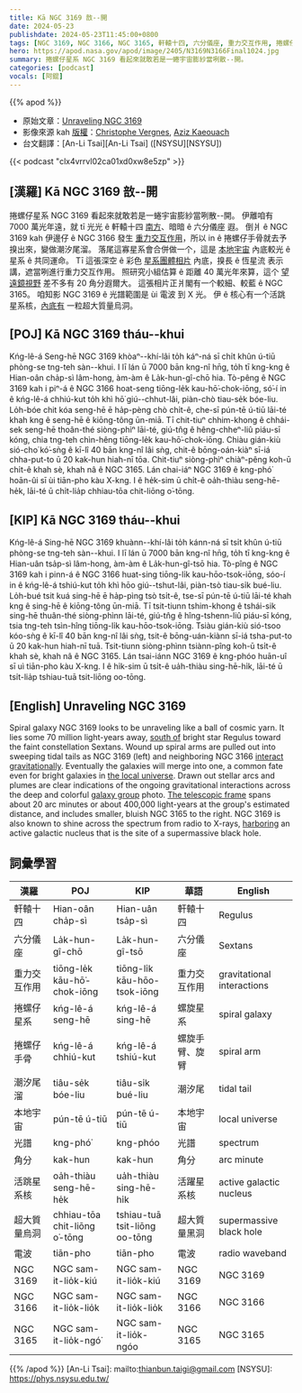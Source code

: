 ```yaml
---
title: Kā NGC 3169 敨--開
date: 2024-05-23
publishdate: 2024-05-23T11:45:00+0800
tags: [NGC 3169, NGC 3166, NGC 3165, 軒轅十四, 六分儀座, 重力交互作用, 捲螺仔星系, 捲螺仔手骨, 潮汐尾溜, 光譜, 活跳星系核, 超大質量烏洞, 角分, 電波, 本地宇宙]
hero: https://apod.nasa.gov/apod/image/2405/N3169N3166Final1024.jpg
summary: 捲螺仔星系 NGC 3169 看起來就敢若是一蜷宇宙膨紗當咧散--開。
categories: [podcast]
vocals: [阿錕]
---
```


{{% apod %}}

- 原始文章：[Unraveling NGC 3169](https://apod.nasa.gov/apod/ap240523.html)
- 影像來源 kah [版權][copyright]：[Christophe Vergnes](https://www.astrobin.com/users/Chris.V/), [Aziz Kaeouach](https://www.astrobin.com/users/aziz5200/)
- 台文翻譯：[An-Li Tsai][An-Li Tsai] ([NSYSU][NSYSU])

{{< podcast "clx4vrrvl02ca01xd0xw8e5zp" >}}

## [漢羅] Kā NGC 3169 敨--開
捲螺仔星系 NGC 3169 看起來就敢若是一蜷宇宙膨紗當咧散--開。
伊離咱有 7000 萬光年遠，就 tī 光光 ê 軒轅十四 [南方][south of]、暗暗 ê 六分儀座 遐。
倒爿 ê NGC 3169 kah 伊邊仔 ê NGC 3166 發生 [重力交互作用][interact gravitationally]，所以 in ê 捲螺仔手骨就去予搝出來，變做潮汐尾溜。
落尾這寡星系會合併做一个，這是 [本地宇宙][the local universe] 內底較光 ê 星系 ê 共同運命。
Tī 這張深空 ê 彩色 [星系團體相片][galaxy group] 內底，搝長 ê 恆星流 表示講，遮當咧進行重力交互作用。
照研究小組估算 ê 距離 40 萬光年來算，這个 [望遠鏡視野][The telescopic frame] 差不多有 20 角分遐爾大。
這張相片正爿閣有一个較細、較藍 ê NGC 3165。
咱知影 NGC 3169 ê 光譜範圍是 ùi 電波 到 X 光。
伊 ê 核心有一个活跳星系核，[內底有][harboring] 一粒超大質量烏洞。

## [POJ] Kā NGC 3169 tháu--khui
Kńg-lê-á Seng-hē NGC 3169 khòaⁿ--khí-lâi to̍h káⁿ-ná sī chi̍t khûn ú-tiū phòng-se tng-teh sàn--khui.
I lī lán ū 7000 bān kng-nî hn̄g, to̍h tī kng-kng ê Hian-oân cha̍p-sì lâm-hong, àm-àm ê La̍k-hun-gî-chō hia.
Tò-pêng ê NGC 3169 kah i piⁿ-á ê NGC 3166 hoat-seng tiōng-le̍k kau-hō͘-chok-iōng, só͘-í in ê kńg-lê-á chhiú-kut to̍h khì hō͘ giú--chhut-lâi, piàn-chò tiau-se̍k bóe-liu.
Lo̍h-bóe chit kóa seng-hē ē ha̍p-pèng chò chi̍t-ê, che-sī pún-tē ú-tiū lāi-té khah kng ê seng-hē ê kiōng-tông ūn-miā.
Tī chit-tiuⁿ chhim-khong ê chhái-sek seng-hē thoân-thé siòng-phìⁿ lāi-té, giú-tn̂g ê hêng-chheⁿ-liû piáu-sī kóng, chia tng-teh chìn-hêng tiōng-le̍k kau-hō͘-chok-iōng.
Chiàu gián-kiù sió-cho͘ kó͘-sǹg ê kī-lî 40 bān kng-nî lâi sǹg, chit-ê bōng-oán-kiàⁿ sī-iá chha-put-to ū 20 kak-hun hiah-nī tōa.
Chit-tiuⁿ siòng-phìⁿ chiàⁿ-pêng koh-ū chi̍t-ê khah sè, khah nâ ê NGC 3165.
Lán chai-iáⁿ NGC 3169 ê kng-phó͘ hoān-ûi sī ùi tiān-pho kàu X-kng.
I ê he̍k-sim ū chi̍t-ê oa̍h-thiàu seng-hē-he̍k, lāi-té ū chi̍t-lia̍p chhiau-tōa chit-liōng o͘-tōng.

## [KIP] Kā NGC 3169 tháu--khui
Kńg-lê-á Sing-hē NGC 3169 khuànn--khí-lâi to̍h kánn-ná sī tsi̍t khûn ú-tiū phòng-se tng-teh sàn--khui.
I lī lán ū 7000 bān kng-nî hn̄g, to̍h tī kng-kng ê Hian-uân tsa̍p-sì lâm-hong, àm-àm ê La̍k-hun-gî-tsō hia.
Tò-pîng ê NGC 3169 kah i pinn-á ê NGC 3166 huat-sing tiōng-li̍k kau-hōo-tsok-iōng, sóo-í in ê kńg-lê-á tshiú-kut to̍h khì hōo giú--tshut-lâi, piàn-tsò tiau-si̍k bué-liu.
Lo̍h-bué tsit kuá sing-hē ē ha̍p-pìng tsò tsi̍t-ê, tse-sī pún-tē ú-tiū lāi-té khah kng ê sing-hē ê kiōng-tông ūn-miā.
Tī tsit-tiunn tshim-khong ê tshái-sik sing-hē thuân-thé siòng-phìnn lāi-té, giú-tn̂g ê hîng-tshenn-liû piáu-sī kóng, tsia tng-teh tsìn-hîng tiōng-li̍k kau-hōo-tsok-iōng.
Tsiàu gián-kiù sió-tsoo kóo-sǹg ê kī-lî 40 bān kng-nî lâi sǹg, tsit-ê bōng-uán-kiànn sī-iá tsha-put-to ū 20 kak-hun hiah-nī tuā.
Tsit-tiunn siòng-phìnn tsiànn-pîng koh-ū tsi̍t-ê khah sè, khah nâ ê NGC 3165.
Lán tsai-iánn NGC 3169 ê kng-phóo huān-uî sī uì tiān-pho kàu X-kng.
I ê hi̍k-sim ū tsi̍t-ê ua̍h-thiàu sing-hē-hi̍k, lāi-té ū tsi̍t-lia̍p tshiau-tuā tsit-liōng oo-tōng.

## [English] Unraveling NGC 3169
Spiral galaxy NGC 3169 looks to be unraveling like a ball of cosmic yarn.
It lies some 70 million light-years away, [south of][south of] bright star Regulus toward the faint constellation Sextans.
Wound up spiral arms are pulled out into sweeping tidal tails as NGC 3169 (left) and neighboring NGC 3166 [interact gravitationally][interact gravitationally].
Eventually the galaxies will merge into one, a common fate even for bright galaxies in [the local universe][the local universe].
Drawn out stellar arcs and plumes are clear indications of the ongoing gravitational interactions across the deep and colorful [galaxy group][galaxy group] photo.
[The telescopic frame][The telescopic frame] spans about 20 arc minutes or about 400,000 light-years at the group's estimated distance, and includes smaller, bluish NGC 3165 to the right.
NGC 3169 is also known to shine across the spectrum from radio to X-rays, [harboring][harboring] an active galactic nucleus that is the site of a supermassive black hole.

## 詞彙學習

|漢羅|POJ|KIP|華語|English|
|-|-|-|-|-|
|軒轅十四|Hian-oân cha̍p-sì|Hian-uân tsa̍p-sì|軒轅十四|Regulus|
|六分儀座|La̍k-hun-gî-chō|La̍k-hun-gî-tsō|六分儀座|Sextans|
|重力交互作用|tiōng-le̍k kāu-hō͘-chok-iōng|tiōng-li̍k kāu-hōo-tsok-iōng|重力交互作用|gravitational interactions|
|捲螺仔星系|kńg-lê-á seng-hē|kńg-lê-á sing-hē|螺旋星系|spiral galaxy|
|捲螺仔手骨|kńg-lê-á chhiú-kut|kńg-lê-á tshiú-kut|螺旋手臂、旋臂|spiral arm|
|潮汐尾溜|tiâu-se̍k bóe-liu|tiâu-si̍k bué-liu|潮汐尾|tidal tail|
|本地宇宙|pún-tē ú-tiū|pún-tē ú-tiū|本地宇宙|local universe|
|光譜|kng-phó͘|kng-phóo|光譜|spectrum|
|角分|kak-hun|kak-hun|角分|arc minute|
|活跳星系核|oa̍h-thiàu seng-hē-he̍k|ua̍h-thiàu sing-hē-hi̍k|活躍星系核|active galactic nucleus|
|超大質量烏洞|chhiau-tōa chit-liōng o͘-tōng|tshiau-tuā tsit-liōng oo-tōng|超大質量黑洞|supermassive black hole|
|電波|tiān-pho|tiān-pho|電波|radio waveband|
|NGC 3169|NGC sam-it-lio̍k-kiú|NGC sam-it-lio̍k-kiú|NGC 3169|NGC 3169|
|NGC 3166|NGC sam-it-lio̍k-lio̍k|NGC sam-it-lio̍k-lio̍k|NGC 3166|NGC 3166|
|NGC 3165|NGC sam-it-lio̍k-ngó͘|NGC sam-it-lio̍k-ngóo|NGC 3165|NGC 3165|

{{% /apod %}}
[An-Li Tsai]: mailto:thianbun.taigi@gmail.com
[NSYSU]: https://phys.nsysu.edu.tw/

[copyright]: https://apod.nasa.gov/apod/fap/lib/about_apod.html#srapply
[License3]: https://creativecommons.org/licenses/by/3.0/
[License2]:https://creativecommons.org/licenses/by-nc-nd/2.0/

[south of]:http://www.eso.org/public/videos/eso1114a/
[interact gravitationally]:https://noirlab.edu/public/images/noao-ngc3166/
[the local universe]:https://apod.nasa.gov/apod/ap120604.html
[galaxy group]:http://www.atlasoftheuniverse.com/galgrps/leoii.html
[The telescopic frame]:https://www.astrobin.com/ai8tao/
[harboring]:http://arxiv.org/abs/0801.4382

